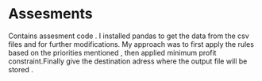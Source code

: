 # Assesments
Contains assesment code .
I installed pandas to get the data from the csv files and for further modifications.
My approach was to first apply the rules based on the priorities mentioned , then applied minimum  profit constraint.Finally give the destination adress where the output file will be stored .
